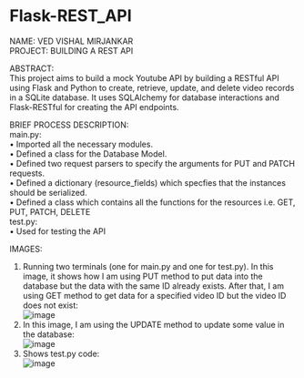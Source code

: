 # Flask-REST_API

NAME: VED VISHAL MIRJANKAR <br/>
PROJECT: BUILDING A REST API <br/>

ABSTRACT: <br/>
This project aims to build a mock Youtube API by building a RESTful API using Flask and Python to create, retrieve, update, and delete video records in a SQLite database. It uses SQLAlchemy for database interactions and Flask-RESTful for creating the API endpoints. </br>

BRIEF PROCESS DESCRIPTION:<br/>
main.py:<br>
•	Imported all the necessary modules.<br>
•	Defined a class for the Database Model.<br>
•	Defined two request parsers to specify the arguments for PUT and PATCH requests.<br>
•	Defined a dictionary (resource_fields) which specfies that the instances should be serialized.<br>
•	Defined a class which contains all the functions for the resources i.e. GET, PUT, PATCH, DELETE<br>
test.py:<br>
•	Used for testing the API<br>

IMAGES:<br/>
1. Running two terminals (one for main.py and one for test.py). In this image, it shows how I am using PUT method to put data into the database but the data with the same ID already exists. After that, I am using GET method to get data for a specified video ID but the video ID does not exist: <br>
![image](https://github.com/vmirjankar/Flask-REST_API/assets/111427005/7b5cd067-2a9e-49fa-bb1a-9c87e1c93119) <br>
2. In this image, I am using the UPDATE method to update some value in the database:<br>
![image](https://github.com/vmirjankar/Flask-REST_API/assets/111427005/8855b8ac-fb8d-4eb4-b414-bcba2a450c56) <br>
3. Shows test.py code:<br>
![image](https://github.com/vmirjankar/Flask-REST_API/assets/111427005/393a13cb-0543-45ea-b3d5-9d925103a839)<br>









